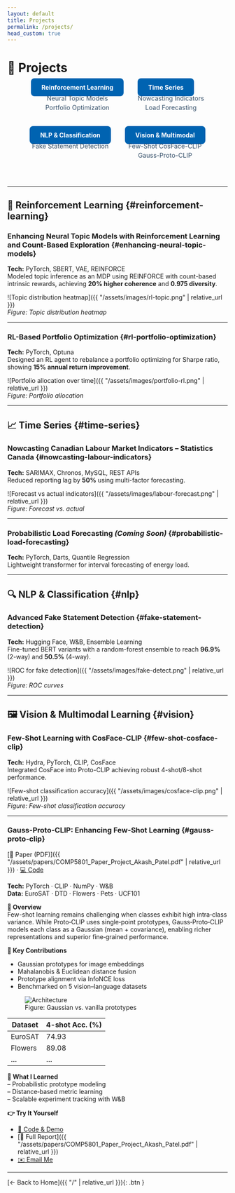 ```yaml
---
layout: default
title: Projects
permalink: /projects/
head_custom: true
---
```


<style>
/* Nav container */
.project-nav {
  display: flex;
  flex-wrap: wrap;
  gap: 2rem;
  margin-bottom: 3rem;
  justify-content: center;
}

/* Big category buttons */
.project-nav .cat-btn {
  padding: 0.75rem 1.5rem;
  background: #0063b1;
  color: white !important;
  border-radius: 0.5rem;
  text-decoration: none;
  font-weight: bold;
  transition: background 0.2s;
}
.project-nav .cat-btn:hover {
  background: #004d8a;
}

/* Small project list under each category */
.project-nav .cat-list {
  list-style: none;
  margin-top: 0.5rem;
  padding-left: 0;
  text-align: center;
}
.project-nav .cat-list li {
  margin: 0.25rem 0;
}
.project-nav .cat-list a {
  color: #334e68;
  text-decoration: none;
  font-size: 0.9rem;
}
.project-nav .cat-list a:hover {
  text-decoration: underline;
}
</style>

# 🚀 Projects

<!-- NAVIGATION -->
<div class="project-nav">
  <!-- Reinforcement Learning -->
  <div>
    <a href="#reinforcement-learning" class="cat-btn">Reinforcement Learning</a>
    <ul class="cat-list">
      <li><a href="#enhancing-neural-topic-models">Neural Topic Models</a></li>
      <li><a href="#rl-portfolio-optimization">Portfolio Optimization</a></li>
    </ul>
  </div>

  <!-- Time Series -->
  <div>
    <a href="#time-series" class="cat-btn">Time Series</a>
    <ul class="cat-list">
      <li><a href="#nowcasting-labour-indicators">Nowcasting Indicators</a></li>
      <li><a href="#probabilistic-load-forecasting">Load Forecasting</a></li>
    </ul>
  </div>

  <!-- NLP -->
  <div>
    <a href="#nlp" class="cat-btn">NLP &amp; Classification</a>
    <ul class="cat-list">
      <li><a href="#fake-statement-detection">Fake Statement Detection</a></li>
    </ul>
  </div>

  <!-- Vision -->
  <div>
    <a href="#vision" class="cat-btn">Vision &amp; Multimodal</a>
    <ul class="cat-list">
      <li><a href="#few-shot-cosface-clip">Few-Shot CosFace-CLIP</a></li>
      <li><a href="#gauss-proto-clip">Gauss-Proto-CLIP</a></li>
    </ul>
  </div>
</div>

---

## 🧠 Reinforcement Learning {#reinforcement-learning}

### Enhancing Neural Topic Models with Reinforcement Learning and Count-Based Exploration {#enhancing-neural-topic-models}
**Tech:** PyTorch, SBERT, VAE, REINFORCE  
Modeled topic inference as an MDP using REINFORCE with count-based intrinsic rewards, achieving **20% higher coherence** and **0.975 diversity**.

![Topic distribution heatmap]({{ "/assets/images/rl-topic.png" | relative_url }})  
*Figure: Topic distribution heatmap*

---

### RL-Based Portfolio Optimization {#rl-portfolio-optimization}
**Tech:** PyTorch, Optuna  
Designed an RL agent to rebalance a portfolio optimizing for Sharpe ratio, showing **15% annual return improvement**.

![Portfolio allocation over time]({{ "/assets/images/portfolio-rl.png" | relative_url }})  
*Figure: Portfolio allocation*

---

## 📈 Time Series {#time-series}

### Nowcasting Canadian Labour Market Indicators – Statistics Canada {#nowcasting-labour-indicators}
**Tech:** SARIMAX, Chronos, MySQL, REST APIs  
Reduced reporting lag by **50%** using multi-factor forecasting.

![Forecast vs actual indicators]({{ "/assets/images/labour-forecast.png" | relative_url }})  
*Figure: Forecast vs. actual*

---

### Probabilistic Load Forecasting *(Coming Soon)* {#probabilistic-load-forecasting}
**Tech:** PyTorch, Darts, Quantile Regression  
Lightweight transformer for interval forecasting of energy load.

---

## 🔍 NLP & Classification {#nlp}

### Advanced Fake Statement Detection {#fake-statement-detection}
**Tech:** Hugging Face, W&B, Ensemble Learning  
Fine-tuned BERT variants with a random-forest ensemble to reach **96.9%** (2-way) and **50.5%** (4-way).

![ROC for fake detection]({{ "/assets/images/fake-detect.png" | relative_url }})  
*Figure: ROC curves*

---

## 🖼️ Vision & Multimodal Learning {#vision}

### Few-Shot Learning with CosFace-CLIP {#few-shot-cosface-clip}
**Tech:** Hydra, PyTorch, CLIP, CosFace  
Integrated CosFace into Proto-CLIP achieving robust 4-shot/8-shot performance.

![Few-shot classification accuracy]({{ "/assets/images/cosface-clip.png" | relative_url }})  
*Figure: Few-shot classification accuracy*

---

### Gauss-Proto-CLIP: Enhancing Few-Shot Learning {#gauss-proto-clip}
[📄 Paper (PDF)]({{ "/assets/papers/COMP5801_Paper_Project_Akash_Patel.pdf" | relative_url }}) · [💻 Code](https://github.com/your-username/gauss-proto-clip)

**Tech:** PyTorch · CLIP · NumPy · W&B  
**Data:** EuroSAT · DTD · Flowers · Pets · UCF101  

**🔎 Overview**  
Few-shot learning remains challenging when classes exhibit high intra‐class variance. While Proto‐CLIP uses single‐point prototypes, Gauss‐Proto‐CLIP models each class as a Gaussian (mean + covariance), enabling richer representations and superior fine‐grained performance.

**🚀 Key Contributions**  
- Gaussian prototypes for image embeddings  
- Mahalanobis & Euclidean distance fusion  
- Prototype alignment via InfoNCE loss  
- Benchmarked on 5 vision–language datasets  

<figure>
  <img src="{{ 'assets/images/gauss-proto-clip-architecture.png' | relative_url }}" alt="Architecture" />
  <figcaption>Figure: Gaussian vs. vanilla prototypes</figcaption>
</figure>

| Dataset | 4-shot Acc. (%) |
| ------- | --------------- |
| EuroSAT | 74.93           |
| Flowers | 89.08           |
| …       | …               |

**🔧 What I Learned**  
– Probabilistic prototype modeling  
– Distance‐based metric learning  
– Scalable experiment tracking with W&B  

**👉 Try It Yourself**  
- [📂 Code & Demo](https://github.com/your-username/gauss-proto-clip)  
- [📄 Full Report]({{ "/assets/papers/COMP5801_Paper_Project_Akash_Patel.pdf" | relative_url }})  
- [✉️ Email Me](mailto:akashpatel3@cmail.carleton.ca)  

---

[← Back to Home]({{ "/" | relative_url }}){: .btn }
